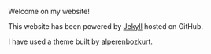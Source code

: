 Welcome on my website!

This website has been powered by [Jekyll](https://jekyllrb.com/) hosted on GitHub.

I have used a theme built by [alperenbozkurt](https://github.com/alperenbozkurt/JBlog).